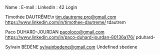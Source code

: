 Name : E-mail : Linkedin : 42 Login

Timothée DAUTRÊME\n
tim.dautreme.pro@gmail.com
https://www.linkedin.com/in/timothee-dautreme/
tdautrem

Paco DUHARD-JOURDAN
pacoloco@gmail.com
https://www.linkedin.com/in/paco-duhard-jourdan-80136a176/
pduhard-

Sylvain BÉDÈNE
sylvainbedene@gmail.com
Undefined
sbedene
